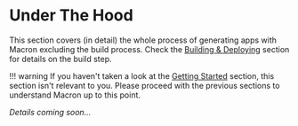 # Under The Hood

This section covers (in detail) the whole process of generating apps with Macron excluding the build process. Check the <a href="">Building & Deploying</a> section for details on the build step.

!!! warning
    If you haven't taken a look at the <a href="">Getting Started</a> section, this section isn't
    relevant to you. Please proceed with the previous sections to understand Macron up to this point.


*Details coming soon...*
